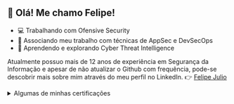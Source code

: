 ## 👋 Olá! Me chamo Felipe!

- 💻 Trabalhando com Ofensive Security
- 🚀 Associando meu trabalho com técnicas de AppSec e DevSecOps
- 🌱 Aprendendo e explorando Cyber Threat Intelligence

Atualmente possuo mais de 12 anos de experiência em Segurança da Informação e apesar de não atualizar o Github com frequência, pode-se descobrir mais sobre mim através do meu perfil no LinkedIn. :point_right: [Felipe Julio](https://www.linkedin.com/in/felipe-julio)

<details>
  <summary>Algumas de minhas certificações</summary>
  <br>

* Certified AppSec Practitioner (CAP)
* Ethical Hacking Foundation
* Scrum Foundation Professional Certificate
* ITIL Foundation
* ISO 27002
